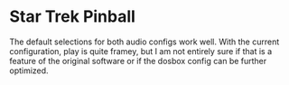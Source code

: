 # Star Trek Pinball

The default selections for both audio configs work well. With the current configuration, play is quite framey, but I am not entirely sure if that is a feature of the original software or if the dosbox config can be further optimized.